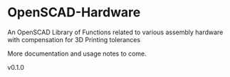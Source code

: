 # OpenSCAD-Hardware
An OpenSCAD Library of Functions related to various assembly hardware with compensation for 3D Printing tolerances


More documentation and usage notes to come.


v0.1.0
